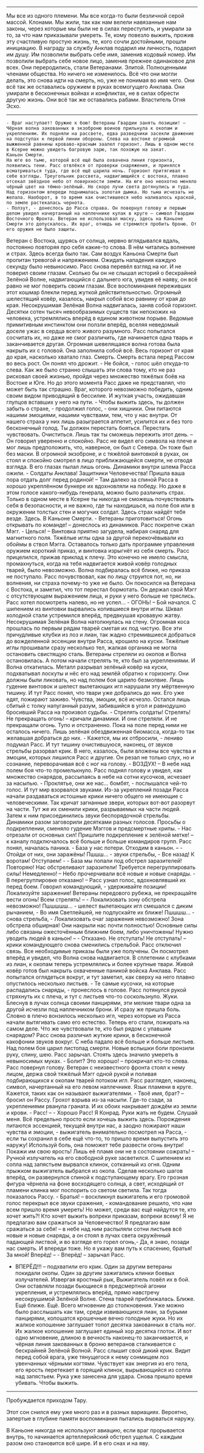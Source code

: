 ***
Мы все из одного племени. Мы все когда-то были безличной серой массой. Клонами. Мы жили, так как нам велели навязанные нам законы, через которые мы были не в силах переступить, и умирали за то, за что нам приказывали умереть. Те, кому повезло выжить, прожив эту счастливую простую жизнь, те, кого сочли достойными, прошли инициацию. В награду за службу Анклав подарил им личность, подарил им душу. Им позволили выбрать себе имя, заменив кодовый номер. Им позволили выбрать себе новое лицо, заменив прежнее одинаковое для всех. Они переродились, стали Ветеранами. Элитой. Полноценными членами общества. Но ничего не изменилось. Всё что они могли делать, это снова идти на смерть, но, уже не понимая во имя чего. Они всё так же оставались оружием в руках всемогущего Анклава. Они умирали в бесконечных войнах и конфликтах, не в силах обрести другую жизнь. Они всё так же оставались рабами.
Властитель Огня Эсхо.
***
	- Враг наступает! Оружие к бою! Ветераны Гвардии занять позиции! – 
	Чёрная волна закованных в экзоброню воинов прильнула к окопам и укреплениям. Их подняли на рассвете, едва разведчики засекли движение на подступах к первой линии обороны. Слева на востоке огромной выжженной равнины кроваво-красным заалел горизонт. Лишь в одном месте в Ксерне можно увидеть багровую зарю, так похожую на закат.
	Каньон Смерти.
	На юге во тьме, которой всё ещё была охвачена линия горизонта, появились тени. Расс отвлёкся от проверки снаряжения, и принялся всматриваться туда, где всё ещё царила ночь. Горизонт притягивал к себе взгляды. Треугольник рассвета, надвигающийся с востока, плавно отсекал звёздное небо от поверхности земли. На юге оно неохотно меняло чёрный цвет на тёмно-зелёный. Но скоро лучи света дотянулись и туда. Над горизонтом впереди поднималась золотая дымка. Но тьма исчезать не желала. Наоборот, в то время как очистившееся небо наливалось краской, по земле растекалась чернота.
	- Ползут, - донеслось до Расса справа. Он повернул голову и первым делом увидел начертанный на наплечнике кулак в круге – символ Гвардии Восточного Фронта. Ветеран не использовал маску, здесь на Каньоне Смерти это допускалось. Их враг, отнюдь не стремился пробить броню. От его оружия не было защиты. 
Ветеран  с Востока, щурясь от солнца, нервно вглядывался вдаль, постоянно повторяя про себя какие-то слова. В нём читались волнение и страх. Здесь всегда было так. Сам воздух Каньона Смерти был пропитан тревогой и напряжением. Ожидать нападения каждую секунду было невыносимо. 
Расс снова перевёл взгляд на юг. 
И не поверил своим глазам. Сколько бы он не слышал историй о бескрайней Зелёной Волне, надвигающийся с дальнего юга, увидев её наяву, он всё равно не мог поверить своим глазам. Все воспоминания переживших этот кошмар блекли перед жуткой действительностью.
Огромный шелестящий ковёр, казалось, накрыл собой всю равнину от края до края.
Несокрушимая Зелёная Волна надвигалась, заняв собой горизонт. Десятки сотен тысяч невообразимых существ так непохожих на человека, устремлялись вперёд в едином животном порыве. Ведомые примитивным инстинктом они ползли вперёд, вселяя неведомый доселе ужас в сердца всего живого разумного. Расс попытался сосчитать их, но даже не смог различить, где начинается одна тварь и заканчивается другая. Огромная шевелящаяся волна готова была накрыть их с головой. Она заполнила собой всё. Весь горизонт от края до края, насколько хватало глаз. Смерть. Смерть встала перед Рассом во весь рост.
	Он понял что дрожит.
	- Не бойся, - голос шёл откуда-то слева.
	Как же было странно слышать эти слова тому, кто не раз рисковал своей жизнью, пройдя через множество тяжёлых боёв на Востоке и Юге. Но до этого момента Расс даже не представлял, что может быть так страшно. Враг, которого невозможно победить, одним своим видом приводящий в бессилие. И жуткая участь, ожидавшая глупцов вставших у него на пути.
	- Чтобы выжить здесь, ты должен забыть о страхе, - продолжил голос, - они хищники. Они питаются нашими эмоциями, нашими чувствами, тем, что у нас внутри. От нашего страха у них лишь разыграется аппетит, усилится их и без того бесконечный голод. Ты должен перестать бояться. Перестать чувствовать. Очиститься. Лишь так ты сможешь пережить этот день. –
	  Он говорил уверенно и спокойно. Расс не видел его символа на плече и мог лишь предположить, что, наверное, он был с Севера. Он тоже был без маски. В огромной экзоброне, и с тяжёлой винтовкой в руках, он стоял и спокойно смотрел в лицо приближающейся смерти, не отводя взгляда. В его глазах пылал лишь огонь.
	Динамики внутри шлема Расса ожили.
	- Солдаты Анклава! Защитники Человечества! Пришла ваша пора отдать долг перед родиной! – 
	Там далеко за спиной Расса в хорошо укреплённом бункере их вдохновляли на победу. Но даже в этом голосе какого-нибудь генерала, можно было различить страх.	Только в одном месте в Ксерне ты никогда не сможешь почувствовать себя в безопасности, и не важно, где ты находишься, на поле боя или в окружении толстых стен и могучих солдат. Здесь страх найдёт тебя везде. 
Здесь.
	В Каньоне Смерти.
	- Ветераны приготовиться! Огонь открывать по команде! – донеслось из динамиков.
	Расс покрепче сжал Мэгг.
	- Целься! –
	Винтовка приятно загудела, набирая снаряд для магнитного поля. Тяжёлые иглы одна за другой перекочёвывали из обоймы в ствол Мэгга. Оставалось только дать программе управления оружием короткий приказ, и винтовка изрыгнёт из себя смерть. Расс прицелился, прижав приклад к плечу. Это конечно не имело смысла, промахнуться, когда на тебя надвигается живой ковёр голодных тварей, было невозможно.
	Волна подбиралась всё ближе, но приказа не поступало. Расс почувствовал, как по лицу струится пот, но, ни волнения, ни страха почему-то уже не было. Он покосился на Ветерана с Востока, и заметил, что тот перестал бормотать. Он держал свой Мэгг с отсутствующем выражением лица, и руки у него больше не тряслись. Расс хотел посмотреть налево, но не успел…
	- ОГОНЬ! –
	Бой начался.
	С шипением из винтовки вырвались копившиеся внутри иглы. Шквал холодной стали устремился вперёд, предвкушая кровавую жатву.  Несокрушимая Зелёная Волна натолкнулась на стену. Огромная коса прошлась по первым рядам тварей сметая их под чистую. Все эти причудливые клубки из лоз и лиан, так жадно стремившиеся добраться до вожделенной эссенции внутри Расса, крошило на куски. Тяжёлые иглы прошивали сразу несколько тел, жалкая органика не могла остановить свистящую сталь. Ветераны стреляли из окопов и Волна остановилась.
	А потом начали стрелять те, кто был за укреплениями.
	И Волна откатилась.
	Металл разрывал зелёный ковёр на куски, подхватывал лоскуты и нёс его над землёй обратно к горизонту.
	Они должны были ликовать, но над полем боя царило безмолвие. Лишь гудение винтовок и шелест вылетающих игл нарушали эту мёртвенную тишину. 
	И тут Расс понял, что твари уже добрались до них. Его уже едят, пожирают заживо. Чувства, эмоции, всё исчезло. Остался лишь сбитый с толку напуганный разум, забившийся в угол и равнодушно бросивший Расса на произвол судьбы.
	- Стрелять солдаты! Стрелять! Не прекращать огонь! – кричали динамики.
	И они стреляли. И не прекращали огонь. Тупо и отстраненно. Пока на поле перед ними не осталось ничего. Лишь зелёная обездвиженная биомасса, когда-то так желавшая добраться до них. 
	- Кажется, мы их отбросили, - лениво подумал Расс. 
И тут тишину очистившуюся, наконец, от звуков стрельбы разорвал крик. В него, казалось, были вложены все чувства и эмоции, которых лишился Расс и другие. Он резал не только слух, но и сознание, переворачивая всё с ног на голову.
	- ВОЗДУХ! –
	В небе над полем боя что-то промелькнуло. Расс поднял голову и увидел, как множество снарядов, рассыпаясь в небе на сотни кусочков, исчезает за насыпью.
	- Проклятье, они же нас… бомбят, - послышался чей-то голос.
	И тут мир взорвался звуками. Из-за укреплений позади Расса начали раздаваться истошные крики ничего общего не имеющие с человеческими. Так кричат загнанные звери, которых вот-вот разорвут на части. Тут же их сменили крики, разрываемых на части людей. Затем к ним присоединились звуки беспорядочной стрельбы.
	Динамики разом заговорили десятками разных голосов. Просьбы о подкреплении, сменяло гудение Мэггов и предсмертные хрипы.
	- Нас отрезали от основных сил! Пришлите подкрепление к зелёной метке! – к каналу подключалось всё больше и больше командиров групп. Расс понял, началась паника.
	- База у нас потери. Отходим в каньон. –
	- Отойди от них, они заражёны! Пшшш… - звуки стрельбы, - Все назад! К воротам! Отступаем! -
	- База мы попали под обстрел заразителей! Повторяю! Нас обстреливают заразители! Требуется перегруппировать силы! Немедленно! –
	Небо прочерчивали всё новые и новые снаряды.
	- В перегруппировке отказано! – Расс узнал голос, вдохновлявший их перед боем. Говорил командующий, - удерживайте позиции! Локализуйте заражение! Ветераны передового рубежа, не прекращайте вести огонь! Всем стрелять! – 
	- Локализовать зону обстрела невозможно! Пшшшшш… - шелест вылетающих игл смешался с диким рычанием, - Во имя Светлейшей, не подпускайте их ближе! Пшшшш… - снова стрельба, - Локализовать очаг заражения невозможно! Зона обстрела обширная! Они накрыли нас почти полностью! Основные силы либо связаны ожесточённым ближним боем, либо уничтожены! Нужно уводить людей в каньон! –
	- Отказано. Не отступать! Не отступать! – крики командующего снова сменились стрельбой. Расс отключил связь. Все необходимые приказы были уже получены.
	Он посмотрел вперёд и увидел, что Волна снова надвигается. В сплетении с клубками из лиан, к окопам теперь устремлялись и более крупные твари. Живой ковёр готов был накрыть охваченные паникой войска Анклава. Расс попытался оглядеться вокруг, и тут заметил, как сверху на него плавно опустилось несколько листьев.
	- Те самые кусочки, на которые распадались снаряды, - пронеслось в голове.
	Расс потянулся рукой стряхнуть их с плеча, и тут с листьев что-то соскользнуло.
	Жуки. Блеснув в лучах солнца своими панцирями, эти мелкие твари одна за другой исчезли под наплечником брони.
	И сразу же пришла боль. Словно в плечо вонзилось несколько игл, через которые из Расса начали вытягивать само его естество. Теперь его стали, пожирать на самом деле. Что же чувствовали те, кто был рядом с упавшим снарядом? Расс снова различил жуткие крики, в бесконечной какофонии звуков вокруг.
	С неба падало всё больше и больше листьев. Над полем боя царил листопад смерти. Новые вспышки боли пронзили руку, спину, шею. Расс зарычал. Стоять здесь значило умереть в невыносимых муках.
	- Болит? Это хорошо! – прокричал кто-то слева. Расс повернул голову.
	Ветеран с неизвестного фронта стоял к нему лицом, держа свой тяжёлый Мэгг одной рукой и поливая подбирающихся к окопам тварей потоком игл. Расс разглядел, наконец, символ, начертанный на его левом наплечнике. Язык пламени в круге. Кажется, таких как он называют выжигателями.
	- Твоё имя, брат? – бросил он Рассу. 
Грохот взрыва из-за насыпи. Где-то сзади, за укреплениями рванула граната. И их обоих накрывает дождём из земли и крови. 
	- Расс! –
	- Хорошо Расс! Я Конрад. Руки жать не будем. Слушай меня. Всё предельно просто если хочешь выжить здесь. Порождения питаются эссенцией, текущей внутри нас, а заодно пожирают наши чувства и эмоции, - выжигатель внимательно посмотрел на Расса, - если ты сохранил в себе ещё что-то, то пришло время выпустить это наружу! Используй боль, она поможет тебе развести огонь внутри! Покажи им свою ярость! Лишь её пламя они не в состоянии сожрать! –
	Ручной излучатель на его свободной руке засветился. С шипением из сопла над запястьем вырвался клинок, сотканный из огня. Одним прыжком выжигатель выбрался из окопа. Сделав несколько шагов вперёд, он развернулся спиной к подступающему врагу. Его грозная фигура чёрнела на фоне восходящего солнца, а свет, исходящий от пламени клинка мог поспорить со светом светила. Так тогда показалось Рассу.
	- Братья! – воскликнул выжигатель и его громовой голос перекрыл все звуки сражения, - командование решило, что нам  всем пришло время умереть! Но может, среди вас ещё найдутся те, кто хочет жить?! Кто хочет выжить вопреки приказам, вопреки всему! Я не предлагаю вам сражаться за Человечество! Я предлагаю вам сражаться за себя! – в небе над ним распыляли сотни листьев всё новые и новые снаряды, а он стоял в лучах света окружённый падающей листвой, и во взгляде его горел огонь,- Да, я знаю, позади нас смерть. И впереди тоже. Но я укажу вам путь к спасению, братья! За мной! Вперёд! –
	- Вперёд! – зарычал Расс. 
- ВПЕРЁД!!! – подхватили его крик. 
Один за другим ветераны покидали окопы. Один за другим зажигались клинки боевых излучателей. 
Извергая яростный рык, Выжигатель повёл их в бой. Они оставляли позади бьющиеся в предсмертной агонии укрепления, и устремлялись вперёд, прямо навстречу несокрушимой Зелёной Волне. 
Стена тварей приближалась. Ближе. Ещё ближе. Ещё. Всего мгновение до столкновения. Уже можно было расслышать как там, среди извивающихся лиан, за бурыми панцирями, копошатся крошечные вечно голодные жуки. Но их жалкое копошение заглушает топот десятка закованных в сталь ног. Их жалкое копошение заглушает единый хор десятка глоток.
И вот одно мгновение, длиною в вечность наконец-то заканчивается, и чёрная линия закованных в броню ветеранов сталкивается с бескрайней Зелёной Волной.
Расс слышит свой дикий крик. Видит перед собой врага, уже тянущегося к нему сонмищем лоз увенчанных чёрными когтями. Чувствует как энергия из его тела, его ярость перетекает в горящий клинок, вырывающийся из сопла над запястьем. Рука уже занесена для удара.
Снова пришло время убивать.
Чтобы выжить. 

---

Пробуждается приходом Тару.

Этот сон снился ему уже много раз и в разных вариациях.
Вероятно, запертые в глубине памяти воспоминания пытались вырваться наружу.

В Каньоне никогда не используют авиацию, если враг прорывается внутрь,
то начинается артеллерийский обстрел ущелья.
С каждым разом оно становится всё шире.
И в его снах и на яву.
